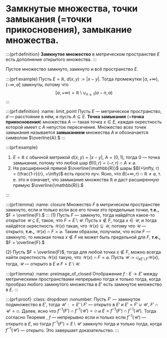 # Замкнутые множества, точки замыкания (=точки прикосновения), замыкание множества.

:::{prf:definition}
**Замкнутое множество** в метрическом пространстве $E$ есть дополнение открытого множества. 
:::

Пустое множество замкнуто, замкнуто и всё пространство $E$.

:::{prf:example}
Пусть $E = \mathbb{R}$, $d(x,y):= |x-y|$. Тогда промежутки $[a, + \infty)$, $(- \infty,a]$ замкнуты, потому что 
$$
[a, + \infty) = \mathbb{R} \setminus \cup_{n \ge 1} (a-n, a)
$$
:::

:::{prf:definition}
:name: limit_point
Пусть $E$ — метрическое пространство, $d$ — расстояние в нём, и пусть $A \subseteq E$. **Точка замыкания** (=**точка прикосновения**) множества $A$ — такая точка $x \in E$, каждая окрестность которой имеет с $A$ непустое пересечение. Множество всех точек замыкания называется **замыканием** множества $A$ и обозначается символом $\overline{A}.$
:::

:::{prf:example}

1. $E= \mathbb{R}$ с обычной метрикой $d(x,y) = |x-y|$, $A = (0,1]$, тогда $0$ — точка замыкания, потому что любой шар $B(0,r) = (-r,r) \cap A \ne \varnothing$.
2. На расширенной прямой $\overline{\mathbb{R}}$ шары $B(+\infty, r) = (\frac{1-r}{r}, +\infty)$ есть просто луч. Ясно, что $B(+\infty, r)\cap \mathbb{R} \ne \varnothing$, т. е. это и означает, что замыкание множества $\mathbb{R}$ и даст расширенную прямую $\overline{\mathbb{R}}.$

:::

:::{prf:lemma}
:name: closure
Множество $F$ в метрическом пространстве замкнуто, если и только если все его точки это предельные точки, **т.е.,** $F = \overline{F}.$ 
:::
(1) Пусть $F$ — замкнуто, тогда найдётся какое-то открытое $\mathscr{U} \subseteq E$, такое, что $F  = E \setminus \mathscr{U}$. Пусть $x \notin F$, тогда $x \in \mathscr{U}$, и тогда найдётся окрестность $\mathscr{W}(x)$ такая, что $\mathscr{W}(x) \subseteq \mathscr{U}$, потому что $\mathscr{U}$ — открыто, **т.е.,** $\mathscr{W}(x) \cap F = \varnothing.$ Таким образом, получили, что если $F$ — замкнуто, то никакая точка $x \notin F$ не может быть предельной для $F$, **т.е.,** $F = \overline{F}.$ 

(2) Пусть $F = \overline{F}$, тогда для любой точки $x \notin F$, можно всегда найти окрестность $\mathscr{W}(x)$ такую, что $\mathscr{W}(x) \cap F = \varnothing$. Пусть $\mathscr{U}:= \cup_{x E\setminus F} \mathscr{W}(x)$, тогда, $\mathscr{U}$ — открыто в $E$ и $F = E \setminus \mathscr{U}.$


:::{prf:lemma}
:name: preimage_of_closed
Отображение $f:E \to E'$ между метрическими пространствами непрерывно тогда и только тогда, когда прообраз любого замкнутого множества в $E'$ есть замкнутое множество в $E.$
:::

:::{prf:proof}
:class: dropdown
:nonumber:
Пусть $F'$ — замкнутое подмножество в $E'$, тогда $\mathscr{U}': = E'\setminus F'$ — открыто в $E'$ и $E' = F' \cup \mathscr{U}'$, $F' \cap \mathscr{U}' = \varnothing$. Далее, ясно что $f^{-1}(F') \cap f^{-1}(\mathscr{U}') = \varnothing$ и $E = f^{-1}(F') \cap f^{-1}(\mathscr{U}')$. Тогда согласно Теореме [](#preimage_of_open), $f$ — непрерывно если и только если $f^{-1}(\mathscr{U}')$ — открыто в $E$, но тогда $f^{-1}(F') = E \setminus \mathscr{U}'$ замкнуто тогда и только тогда, когда $f^{-1}(\mathscr{U}')$ — открыто. Это завершает доказательство.
:::